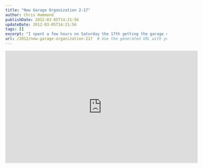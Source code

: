 ```yaml
---
title: "New Garage Organization 2-17"
author: Chris Hammond
publishDate: 2012-03-05T14:21:56
updateDate: 2012-03-05T14:21:56
tags: []
excerpt: "I spent a few hours on Saturday the 17th getting the garage cleaned up so I can begin taking the parts car apart."
url: /2012/new-garage-organization-217  # Use the generated URL with year
---
```

<embed src="https://www.youtube.com/v/iRMes1B9v6g" width="600" height="350" type="application/x-shockwave-flash"></embed>
